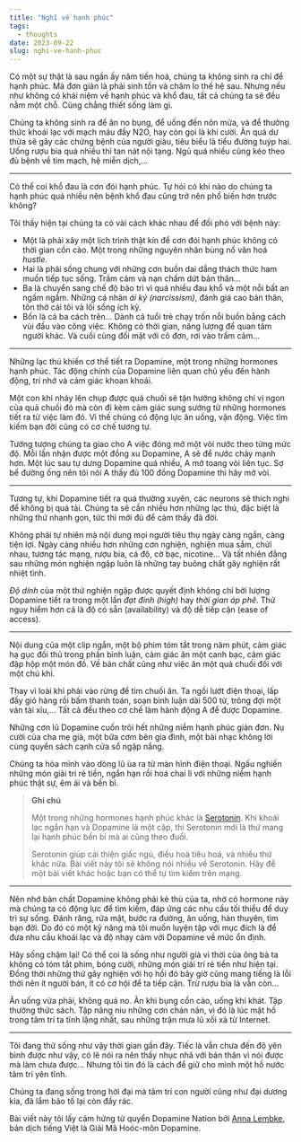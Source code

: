 ```yaml
---
title: "Nghĩ về hạnh phúc"
tags:
  - thoughts
date: 2023-09-22
slug: nghi-ve-hanh-phuc
---
```

Có một sự thật là sau ngần ấy năm tiến hoá, chúng ta không sinh ra chỉ để hạnh phúc. Mà đơn giản là phải sinh tồn và chăm lo thế hệ sau. Nhưng nếu như không có khái niệm về hạnh phúc và khổ đau, tất cả chúng ta sẽ đều nằm một chỗ. Cũng chẳng thiết sống làm gì.

Chúng ta không sinh ra để ăn no bụng, để uống đến nôn mửa, và để thưởng thức khoái lạc với mạch máu đầy N2O, hay còn gọi là khí cười.  Ăn quá dư thừa sẽ gây các chứng bệnh của người giàu, tiêu biểu là tiểu đường tuýp hai. Uống rượu bia quá nhiều thì tan nát nội tạng. Ngủ quá nhiều cũng kéo theo đủ bệnh về tim mạch, hệ miễn dịch,...

---

Có thể coi khổ đau là cơn đói hạnh phúc. Tự hỏi có khi nào do chúng ta hạnh phúc quá nhiều nên bệnh khổ đau cũng trở nên phổ biến hơn trước không?

Tôi thấy hiện tại chúng ta có vài cách khác nhau để đối phó với bệnh này:

* Một là phải xây một lịch trình thật kín để cơn đói hạnh phúc không có thời gian cồn cào. Một trong những nguyên nhân bùng nổ văn hoá _hustle_.
* Hai là phải sống chung với những cơn buồn dai dẳng thách thức ham muốn tiếp tục sống. Trầm cảm và nạn chấm dứt bản thân...
* Ba là chuyển sang chế độ bảo trì vì quá nhiều đau khổ và một nỗi bất an ngấm ngầm. Những cá nhân _ái kỷ (narcissism)_, đánh giá cao bản thân, tôn thờ cái tôi và lối sống ích kỷ.
* Bốn là cả ba cách trên... Dành cả tuổi trẻ chạy trốn nỗi buồn bằng cách vùi đầu vào công việc. Không có thời gian, năng lượng để quan tâm người khác. Và cuối  cùng đối mặt với cô đơn, rơi vào trầm cảm...

---

Những lạc thú khiến cơ thể tiết ra Dopamine, một trong những hormones hạnh phúc. Tác động chính của Dopamine liên quan chủ yếu đến hành động, trí nhớ và cảm giác khoan khoái.

Một con khỉ nhảy lên chụp được quả chuối sẽ tận hưởng không chỉ vị ngon của quả chuối đó mà còn đi kèm cảm giác sung sướng từ những hormones tiết ra từ việc làm đó. Vì thế chúng có động lực ăn uống, vận động. Việc tìm kiếm bạn đời cũng có cơ chế tương tự.

Tưởng tượng chúng ta giao cho A việc đóng mở một vòi nước theo từng mức độ. Mỗi lần nhận được một đồng xu Dopamine, A sẽ để nước chảy mạnh hơn. Một lúc sau tự dưng Dopamine quá nhiều, A mở toang vòi liên tục. Sợ bể đường ống nên tôi nói A thấy đủ 100 đồng Dopamine thì hãy mở vòi.

---

Tương tự, khi Dopamine tiết ra quá thường xuyên, các neurons sẽ thích nghi để không bị quá tải. Chúng ta sẽ cần nhiều hơn những lạc thú, đặc biệt là những thứ nhanh gọn, tức thì mới đủ để cảm thấy đã đời.

Không phải tự nhiên mà nội dung mọi người tiêu thụ ngày càng ngắn, càng tiện lợi. Ngày càng nhiều hơn những cơn nghiện, nghiện mua sắm, chửi nhau, tương tác mạng, rượu bia, cá độ, cờ bạc, nicotine... Và tất nhiên đằng sau những món nghiện ngập luôn là những tay buông chất gây nghiện rất nhiệt tình.

_Độ dính_ của một thứ nghiện ngập được quyết định không chỉ bởi lượng Dopamine tiết ra trong một lần _đạt đỉnh (high)_ hay _thời gian áp phê_. Thứ nguy hiểm hơn cả là độ có sẵn (availability) và độ dễ tiếp cận (ease of access).

---

Nội dung của một clip ngắn, một bộ phim tóm tắt trong năm phút, cảm giác hạ gục đối thủ trong phần bình luận, cảm giác ăn một canh bạc, cảm giác đập hộp một món đồ. Về bản chất cũng như việc ăn một quả chuối đối với một chú khỉ.

Thay vì loài khỉ phải vào rừng để tìm chuối ăn. Ta ngồi lướt điện thoại, lấp đầy giỏ hàng rồi bấm thanh toán, soạn bình luận dài 500 từ, trông đợi một ván tài xỉu,... Tất cả đều theo cơ chế làm hành động  A để được Dopamine.

Những cơn lũ Dopamine cuốn trôi hết những niềm hạnh phúc giản đơn. Nụ cười của cha mẹ già, một bữa cơm bên gia đình, một bài nhạc không lời cùng quyển sách cạnh cửa sổ ngập nắng.

Chúng ta hòa mình vào dòng lũ ùa ra từ màn hình điện thoại. Ngấu nghiến những món giải trí rẻ tiền, ngắn hạn rồi hoá chai lì với những niềm hạnh phúc thật sự, êm ái và bền bỉ.

> **Ghi chú**
>
> Một trong những hormones hạnh phúc khác là [Serotonin](https://en.wikipedia.org/wiki/Serotonin). Khi khoái lạc ngắn hạn và Dopamine là một cặp, thì Serotonin mới là thứ mang lại hạnh phúc bền bỉ mà ai cũng theo đuổi.
>
> Serotonin giúp cải thiện giấc ngủ, điều hoà tiêu hoá, và nhiều thứ khác nữa. Bài viết này tôi sẽ không nói nhiều về Serotonin. Hãy để một bài viết khác hoặc bạn có thể tự tìm kiếm trên mạng.

---

Nên nhớ bản chất Dopamine không phải kẻ thù của ta, nhờ có hormone này mà chúng ta có động lực để tìm kiếm, đáp ứng các nhu cầu tối thiểu để duy trì sự sống. Đánh răng, rửa mặt, bước ra đường, ăn uống, hàn thuyên, tìm bạn đời. Do đó có một kỹ năng mà tôi muốn luyện tập với mục đích là để đưa nhu cầu khoái lạc và độ nhạy cảm với Dopamine về mức ổn định.

Hãy sống chậm lại! Có thể coi là sống như người già vì thời của ông bà ta không có tóm tắt phim, bóng cười, những món giải trí rẻ tiền như hiện tại. Đồng thời những thứ gây nghiện với họ hồi đó bây giờ cũng mang tiếng là lỗi thời nên ít người bán, ít có cơ hội để ta tiếp cận. Trừ rượu bia là vẫn còn...

Ăn uống vừa phải, không quá no. Ăn khi bụng cồn cào, uống khi khát. Tập thưởng thức sách. Tập nâng niu những cơn chán nản, vì đó là lúc mặt hồ trong tâm trí ta tĩnh lặng nhất, sau những trận mưa lũ xối xả từ Internet.

---

Tôi đang thử sống như vậy thời gian gần đây. Tiếc là vẫn chưa đến độ yên bình được như vậy, có lẽ nói ra nên thấy nhục nhã với bản thân vì nói được mà làm chưa được... Nhưng tôi tin đó là cách để giữ cho mình một hồ nước tâm trí yên tĩnh.

Chúng ta đang sống trong hời đại mà tâm trí con người cũng như đại dương kia, đã lắm bão tố lại còn đầy rác.

Bài viết này tôi lấy cảm hứng từ quyển Dopamine Nation bởi [Anna Lembke](https://www.annalembke.com), bản dịch tiếng Việt là Giải Mã Hoóc-môn Dopamine.
